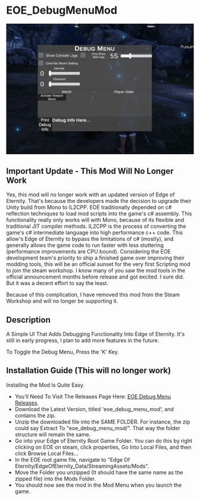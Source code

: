# EOE_DebugMenuMod
![alt text](https://github.com/Tanner555/EOE_DebugMenuMod/blob/master/DebugMenuPics/Debug-Compressed/DebugMenuWithActivateTeleportMenuBtn.PNG)

## Important Update - This Mod Will No Longer Work
Yes, this mod will no longer work with an updated version of Edge of Eternity. That's because the developers made the decision to upgrade their Unity build from Mono to IL2CPP. EOE traditionally depended on c# reflection techniques to load mod scripts into the game's c# assembly. This functionality really only works will with Mono, because of its flexible and traditional JIT compiler methods. IL2CPP is the process of converting the game's c# intermediate language into high performance c++ code. This allow's Edge of Eternity to bypass the limitations of c# (mostly), and generally allows the game code to run faster with less stuttering (performance improvements are CPU bound). Considering the EOE development team's priority to ship a finished game over improving their modding tools, this will be an official sunset for the very first Scripting mod to join the steam workshop. I know many of you saw the mod tools in the official announcement months before release and got excited. I sure did. But it was a decent effort to say the least. 

Because of this complication, I have removed this mod from the Steam Workshop and will no longer be supporting it.

## Description

A Simple UI That Adds Debugging Functionality Into Edge of Eternity. It's still in early progress, I plan to add more features in the future. 

To Toggle the Debug Menu, Press the 'K' Key. 

## Installation Guide (This will no longer work)
Installing the Mod Is Quite Easy. 
* You'll Need To Visit The Releases Page Here: [EOE Debug Menu Releases](https://github.com/Tanner555/EOE_DebugMenuMod/releases).
* Download the Latest Version, titled 'eoe_debug_menu_mod', and contains the zip. 
* Unzip the downloaded file into the SAME FOLDER. For instance, the zip could say Extract To "eoe_debug_menu_mod/". 
That way the folder structure will remain the same.
* Go into your Edge of Eternity Root Game Folder. You can do this by right clicking on EOE on steam, click properties, 
Go Into Local Files, and then click Browse Local Files...
* In the EOE root game file, navigate to "Edge Of Eternity/EdgeOfEternity_Data/StreamingAssets/Mods".
* Move the Folder you unzipped (It should have the same name as the zipped file) into the Mods Folder.
* You should now see the mod in the Mod Menu when you launch the game.
